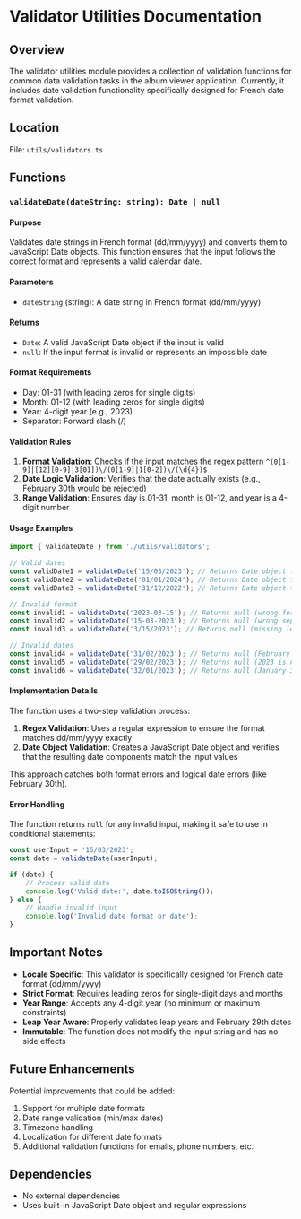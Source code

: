 # Validator Utilities Documentation

## Overview

The validator utilities module provides a collection of validation functions for common data validation tasks in the album viewer application. Currently, it includes date validation functionality specifically designed for French date format validation.

## Location

File: `utils/validators.ts`

## Functions

### `validateDate(dateString: string): Date | null`

#### Purpose
Validates date strings in French format (dd/mm/yyyy) and converts them to JavaScript Date objects. This function ensures that the input follows the correct format and represents a valid calendar date.

#### Parameters
- `dateString` (string): A date string in French format (dd/mm/yyyy)

#### Returns
- `Date`: A valid JavaScript Date object if the input is valid
- `null`: If the input format is invalid or represents an impossible date

#### Format Requirements
- Day: 01-31 (with leading zeros for single digits)
- Month: 01-12 (with leading zeros for single digits)
- Year: 4-digit year (e.g., 2023)
- Separator: Forward slash (/)

#### Validation Rules
1. **Format Validation**: Checks if the input matches the regex pattern `^(0[1-9]|[12][0-9]|3[01])\/(0[1-9]|1[0-2])\/(\d{4})$`
2. **Date Logic Validation**: Verifies that the date actually exists (e.g., February 30th would be rejected)
3. **Range Validation**: Ensures day is 01-31, month is 01-12, and year is a 4-digit number

#### Usage Examples

```typescript
import { validateDate } from './utils/validators';

// Valid dates
const validDate1 = validateDate('15/03/2023'); // Returns Date object for March 15, 2023
const validDate2 = validateDate('01/01/2024'); // Returns Date object for January 1, 2024
const validDate3 = validateDate('31/12/2022'); // Returns Date object for December 31, 2022

// Invalid format
const invalid1 = validateDate('2023-03-15'); // Returns null (wrong format)
const invalid2 = validateDate('15-03-2023'); // Returns null (wrong separator)
const invalid3 = validateDate('3/15/2023'); // Returns null (missing leading zeros)

// Invalid dates
const invalid4 = validateDate('31/02/2023'); // Returns null (February 31st doesn't exist)
const invalid5 = validateDate('29/02/2023'); // Returns null (2023 is not a leap year)
const invalid6 = validateDate('32/01/2023'); // Returns null (January 32nd doesn't exist)
```

#### Implementation Details

The function uses a two-step validation process:

1. **Regex Validation**: Uses a regular expression to ensure the format matches dd/mm/yyyy exactly
2. **Date Object Validation**: Creates a JavaScript Date object and verifies that the resulting date components match the input values

This approach catches both format errors and logical date errors (like February 30th).

#### Error Handling

The function returns `null` for any invalid input, making it safe to use in conditional statements:

```typescript
const userInput = '15/03/2023';
const date = validateDate(userInput);

if (date) {
    // Process valid date
    console.log('Valid date:', date.toISOString());
} else {
    // Handle invalid input
    console.log('Invalid date format or date');
}
```

## Important Notes

- **Locale Specific**: This validator is specifically designed for French date format (dd/mm/yyyy)
- **Strict Format**: Requires leading zeros for single-digit days and months
- **Year Range**: Accepts any 4-digit year (no minimum or maximum constraints)
- **Leap Year Aware**: Properly validates leap years and February 29th dates
- **Immutable**: The function does not modify the input string and has no side effects

## Future Enhancements

Potential improvements that could be added:

1. Support for multiple date formats
2. Date range validation (min/max dates)
3. Timezone handling
4. Localization for different date formats
5. Additional validation functions for emails, phone numbers, etc.

## Dependencies

- No external dependencies
- Uses built-in JavaScript Date object and regular expressions
